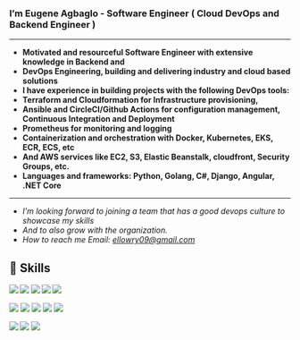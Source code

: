 ### I’m Eugene Agbaglo - Software Engineer ( Cloud DevOps and Backend Engineer )
---------------------------------------------------------------------------------
* **Motivated and resourceful Software Engineer with extensive knowledge in Backend and**
* **DevOps Engineering, building and delivering industry and cloud based solutions**
* **I have experience in building projects with the following DevOps tools:**
* **Terraform and Cloudformation for Infrastructure provisioning,**
* **Ansible and CircleCI/Github Actions for configuration management, Continuous Integration and Deployment**
* **Prometheus for monitoring and logging**
* **Containerization and orchestration with Docker, Kubernetes, EKS, ECR, ECS, etc**
* **And AWS services like EC2, S3, Elastic Beanstalk, cloudfront, Security Groups, etc.**
* **Languages and frameworks: Python, Golang, C#, Django, Angular, .NET Core**
--------------------------------------------------------------------------------------------
* *I’m looking forward to joining a team that has a good devops culture to showcase my skills*
* *And to also grow with the organization.*
* *How to reach me Email: ellowry09@gmail.com*

<!---
lowryel/lowryel is a ✨ special ✨ repository because its `README.md` (this file) appears on your GitHub profile.
You can click the Preview link to take a look at your changes.
--->
## 🚀 Skills

***<img src="https://img.shields.io/badge/Amazon_AWS-FF9900?style=for-the-badge&logo=amazonaws&logoColor=white" />       <img src="https://img.shields.io/badge/circleci-343434?style=for-the-badge&logo=circleci&logoColor=white" />      <img src="https://img.shields.io/badge/Docker-2CA5E0?style=for-the-badge&logo=docker&logoColor=white" />      <img src="https://img.shields.io/badge/kubernetes-326ce5.svg?&style=for-the-badge&logo=kubernetes&logoColor=white" />       <img src="https://img.shields.io/badge/Python-FFD43B?style=for-the-badge&logo=python&logoColor=blue" />***


<img src="https://img.shields.io/badge/JavaScript-323330?style=for-the-badge&logo=javascript&logoColor=F7DF1E" />       <img src="https://img.shields.io/badge/Django-092E20?style=for-the-badge&logo=django&logoColor=green" />      <img src="https://img.shields.io/badge/Heroku-430098?style=for-the-badge&logo=heroku&logoColor=white" />      <img src="https://img.shields.io/badge/PostgreSQL-316192?style=for-the-badge&logo=postgresql&logoColor=white" />      <img src="https://img.shields.io/badge/Amazon%20DynamoDB-4053D6?style=for-the-badge&logo=Amazon%20DynamoDB&logoColor=white" />


***<img src="https://img.shields.io/badge/Ansible-000000?style=for-the-badge&logo=ansible&logoColor=white" />      <img src="https://img.shields.io/badge/Bootstrap-563D7C?style=for-the-badge&logo=bootstrap&logoColor=white" />        <img src="https://img.shields.io/badge/Prometheus-000000?style=for-the-badge&logo=prometheus&labelColor=000000" />***

